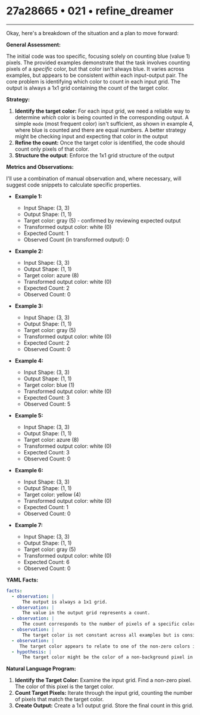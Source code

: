 # 27a28665 • 021 • refine_dreamer

---
Okay, here's a breakdown of the situation and a plan to move forward:

**General Assessment:**

The initial code was too specific, focusing solely on counting blue (value 1) pixels. The provided examples demonstrate that the task involves counting pixels of a *specific* color, but that color isn't always blue. It varies across examples, but appears to be consistent *within* each input-output pair. The core problem is identifying which color to count in each input grid. The output is always a 1x1 grid containing the count of the target color.

**Strategy:**

1.  **Identify the target color:** For each input grid, we need a reliable way to determine *which* color is being counted in the corresponding output. A simple `mode` (most frequent color) isn't sufficient, as shown in example 4, where blue is counted and there are equal numbers. A better strategy might be checking input and expecting that color in the output
2.  **Refine the count:** Once the target color is identified, the code should count only pixels of that color.
3. **Structure the output**: Enforce the 1x1 grid structure of the output

**Metrics and Observations:**

I'll use a combination of manual observation and, where necessary, will suggest code snippets to calculate specific properties.

*   **Example 1:**
    *   Input Shape: (3, 3)
    *   Output Shape: (1, 1)
    *   Target color: gray (5) - confirmed by reviewing expected output
    *  Transformed output color: white (0)
    *   Expected Count: 1
    *   Observed Count (in transformed output): 0

*   **Example 2:**
    *   Input Shape: (3, 3)
    *   Output Shape: (1, 1)
    *   Target color: azure (8)
    *  Transformed output color: white (0)
    *   Expected Count: 2
    *   Observed Count: 0

*   **Example 3:**
    *   Input Shape: (3, 3)
    *   Output Shape: (1, 1)
    *   Target color: gray (5)
    *  Transformed output color: white (0)
    *   Expected Count: 2
    *   Observed Count: 0

*   **Example 4:**
    *   Input Shape: (3, 3)
    *   Output Shape: (1, 1)
    *   Target color: blue (1)
    *  Transformed output color: white (0)
    *   Expected Count: 3
    *   Observed Count: 5

*   **Example 5:**
    *   Input Shape: (3, 3)
    *   Output Shape: (1, 1)
    *   Target color: azure (8)
    *  Transformed output color: white (0)
    *   Expected Count: 3
    *   Observed Count: 0

*   **Example 6:**
    *   Input Shape: (3, 3)
    *   Output Shape: (1, 1)
    *   Target color: yellow (4)
    *  Transformed output color: white (0)
    *   Expected Count: 1
    *   Observed Count: 0

*   **Example 7:**
    *   Input Shape: (3, 3)
    *   Output Shape: (1, 1)
    *   Target color: gray (5)
    *  Transformed output color: white (0)
    *   Expected Count: 6
    *   Observed Count: 0

**YAML Facts:**

```yaml
facts:
  - observation: |
      The output is always a 1x1 grid.
  - observation: |
      The value in the output grid represents a count.
  - observation: |
      The count corresponds to the number of pixels of a specific color in the input grid.
  - observation: |
      The target color is not constant across all examples but is consistent within each example.
  - observation: |
     The target color appears to relate to one of the non-zero colors in the input grid.
  - hypothesis: |
      The target color might be the color of a non-background pixel in input.

```

**Natural Language Program:**

1.  **Identify the Target Color:** Examine the input grid. Find a non-zero pixel. The color of this pixel is the target color.
2.  **Count Target Pixels:** Iterate through the input grid, counting the number of pixels that match the target color.
3.  **Create Output:** Create a 1x1 output grid. Store the final count in this grid.

